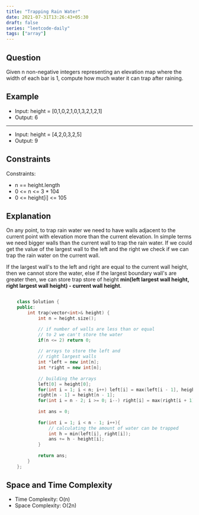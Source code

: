 ```yaml
---
title: "Trapping Rain Water"
date: 2021-07-31T13:26:43+05:30
draft: false
series: "leetcode-daily"
tags: ["array"] 
---
```


## Question
Given n non-negative integers representing an elevation map where the width of each bar is 1, compute how much water it can trap after raining.

## Example

* Input: height = [0,1,0,2,1,0,1,3,2,1,2,1]
* Output: 6

<hr />

* Input: height = [4,2,0,3,2,5]
* Output: 9

## Constraints

Constraints:

* n == height.length
* 0 <= n <= 3 * 104
* 0 <= height[i] <= 105

## Explanation

On any point, to trap rain water we need to have walls adjacent to the current point with elevation more than the current elevation. In simple terms we need bigger walls than the current wall to trap the rain water. If we could get the value of the largest wall to the left and the right we check if we can trap the rain water on the current wall.

If the largest wall's to the left and right are equal to the current wall height, then we cannot store the water, else if the largest boundary wall's are greater then, we can store trap store of height __min(left largest wall height, right largest wall height) - current wall height__.  

```cpp

	class Solution {
	public:
		int trap(vector<int>& height) {
			int n = height.size();

			// if number of walls are less than or equal
			// to 2 we can't store the water
			if(n <= 2) return 0;
			
			// arrays to store the left and 
			// right largest walls
			int *left = new int[n];
			int *right = new int[n];
			
			// building the arrays
			left[0] = height[0];
			for(int i = 1; i < n; i++) left[i] = max(left[i - 1], height[i]);
			right[n - 1] = height[n - 1];
			for(int i = n - 2; i >= 0; i--) right[i] = max(right[i + 1], height[i]);
			
			int ans = 0;
			
			for(int i = 1; i < n - 1; i++){
				// calculating the amount of water can be trapped
				int h = min(left[i], right[i]);
				ans += h - height[i];
			}
			
			return ans;
		}
	};

```

## Space and Time Complexity

* Time Complexity: O(n)
* Space Complexity: O(2n)